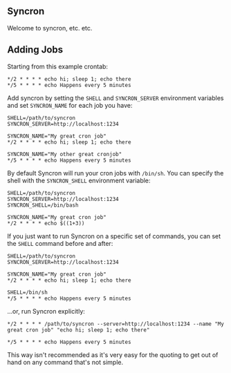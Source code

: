Syncron
-------

Welcome to syncron, etc. etc.

## Adding Jobs

Starting from this example crontab:

```
*/2 * * * * echo hi; sleep 1; echo there
*/5 * * * * echo Happens every 5 minutes
```

Add syncron by setting the `SHELL` and `SYNCRON_SERVER` environment
variables and set `SYNCRON_NAME` for each job you have:

```
SHELL=/path/to/syncron
SYNCRON_SERVER=http://localhost:1234

SYNCRON_NAME="My great cron job"
*/2 * * * * echo hi; sleep 1; echo there

SYNCRON_NAME="My other great cronjob"
*/5 * * * * echo Happens every 5 minutes
```

By default Syncron will run your cron jobs with `/bin/sh`. You can specify
the shell with the `SYNCRON_SHELL` environment variable:

```
SHELL=/path/to/syncron
SYNCRON_SERVER=http://localhost:1234
SYNCRON_SHELL=/bin/bash

SYNCRON_NAME="My great cron job"
*/2 * * * * echo $((1+3))
```

If you just want to run Syncron on a specific set of commands, you can set
the `SHELL` command before and after:

```
SHELL=/path/to/syncron
SYNCRON_SERVER=http://localhost:1234

SYNCRON_NAME="My great cron job"
*/2 * * * * echo hi; sleep 1; echo there

SHELL=/bin/sh
*/5 * * * * echo Happens every 5 minutes
```

...or, run Syncron explicitly:

```
*/2 * * * * /path/to/syncron --server=http://localhost:1234 --name "My great cron job" "echo hi; sleep 1; echo there"

*/5 * * * * echo Happens every 5 minutes
```

This way isn't recommended as it's very easy for the quoting to get out of
hand on any command that's not simple.

